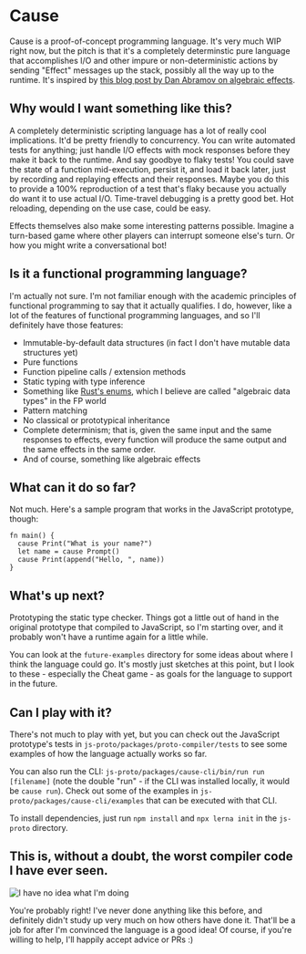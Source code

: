 # Cause

Cause is a proof-of-concept programming language. It's very much WIP right now, but the pitch is that it's a completely determinstic pure language that accomplishes I/O and other impure or non-deterministic actions by sending "Effect" messages up the stack, possibly all the way up to the runtime. It's inspired by [this blog post by Dan Abramov on algebraic effects](https://overreacted.io/algebraic-effects-for-the-rest-of-us/).

## Why would I want something like this?

A completely deterministic scripting language has a lot of really cool implications. It'd be pretty friendly to concurrency. You can write automated tests for anything; just handle I/O effects with mock responses before they make it back to the runtime. And say goodbye to flaky tests! You could save the state of a function mid-execution, persist it, and load it back later, just by recording and replaying effects and their responses. Maybe you do this to provide a 100% reproduction of a test that's flaky because you actually do want it to use actual I/O. Time-travel debugging is a pretty good bet. Hot reloading, depending on the use case, could be easy.

Effects themselves also make some interesting patterns possible. Imagine a turn-based game where other players can interrupt someone else's turn. Or how you might write a conversational bot!

## Is it a functional programming language?

I'm actually not sure. I'm not familiar enough with the academic principles of functional programming to say that it actually qualifies. I do, however, like a lot of the features of functional programming languages, and so I'll definitely have those features:

* Immutable-by-default data structures (in fact I don't have mutable data structures yet)
* Pure functions
* Function pipeline calls / extension methods
* Static typing with type inference
* Something like [Rust's enums](https://doc.rust-lang.org/book/ch06-01-defining-an-enum.html), which I believe are called "algebraic data types" in the FP world
* Pattern matching
* No classical or prototypical inheritance
* Complete determinism; that is, given the same input and the same responses to effects, every function will produce the same output and the same effects in the same order.
* And of course, something like algebraic effects

## What can it do so far?

Not much. Here's a sample program that works in the JavaScript prototype, though:

```
fn main() {
  cause Print("What is your name?")
  let name = cause Prompt()
  cause Print(append("Hello, ", name))
}
```

## What's up next?

Prototyping the static type checker. Things got a little out of hand in the original prototype that compiled to JavaScript, so I'm starting over, and it probably won't have a runtime again for a little while.

You can look at the `future-examples` directory for some ideas about where I think the language could go. It's mostly just sketches at this point, but I look to these - especially the Cheat game - as goals for the language to support in the future.

## Can I play with it?

There's not much to play with yet, but you can check out the JavaScript prototype's tests in `js-proto/packages/proto-compiler/tests` to see some examples of how the language actually works so far.

You can also run the CLI: `js-proto/packages/cause-cli/bin/run run [filename]` (note the double "run" - if the CLI was installed locally, it would be `cause run`). Check out some of the examples in `js-proto/packages/cause-cli/examples` that can be executed with that CLI.

To install dependencies, just run `npm install` and `npx lerna init` in the `js-proto` directory.

## This is, without a doubt, the worst compiler code I have ever seen.

![I have no idea what I'm doing](https://media.giphy.com/media/xDQ3Oql1BN54c/giphy.gif)

You're probably right! I've never done anything like this before, and definitely didn't study up very much on how others have done it. That'll be a job for after I'm convinced the language is a good idea! Of course, if you're willing to help, I'll happily accept advice or PRs :)